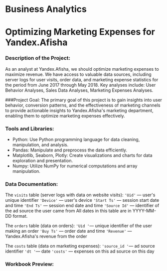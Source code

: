 # Business Analytics

# Optimizing Marketing Expenses for Yandex.Afisha


### Description of the Project:
As an analyst at Yandex.Afisha, we should optimize marketing expenses to maximize revenue. We have access to valuable data sources, including server logs for user visits, order data, and marketing expense statistics for the period from June 2017 through May 2018. Key analyses include:  User Behavior Analyses, Sales Data Analyses, Marketing Expenses Analyses.

###Project Goal:
The primary goal of this project is to gain insights into user behavior, conversion patterns, and the effectiveness of marketing channels to provide actionable insights to Yandex.Afisha's marketing department, enabling them to optimize marketing expenses effectively. 

### Tools and Libraries:
-	Python: Use Python programming language for data cleaning, manipulation, and analysis.
-	Pandas: Manipulate and preprocess the data efficiently.
-	Matplotlib, Seaborn, Plotly: Create visualizations and charts for data exploration and presentation.
-   Numpy: Utilize NumPy for numerical computations and array manipulation.

### Data Documentation:

The `visits` table (server logs with data on website visits):
`'Uid'` — user's unique identifier
`'Device'` — user's device
`'Start Ts'` — session start date and time
`'End Ts'` — session end date and time
`'Source Id'` — identifier of the ad source the user came from
All dates in this table are in YYYY-MM-DD format.

The `orders` table (data on orders):
`'Uid '`— unique identifier of the user making an order
`'Buy Ts'` — order date and time
`'Revenue'` — Yandex.Afisha's revenue from the order

The `costs` table (data on marketing expenses):
`'source_id '`— ad source identifier
`'dt '`— date
`'costs'` — expenses on this ad source on this day

### Workbook Preview: